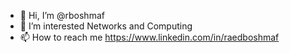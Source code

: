 - 👋 Hi, I’m @rboshmaf
- 👀 I’m interested Networks and Computing
- 📫 How to reach me https://www.linkedin.com/in/raedboshmaf

<!---
rboshmaf/rboshmaf is a ✨ special ✨ repository because its `README.md` (this file) appears on your GitHub profile.
You can click the Preview link to take a look at your changes.
--->
